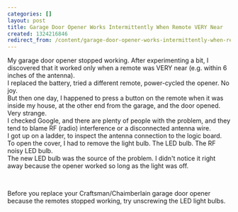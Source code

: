 ```yaml
---
categories: []
layout: post
title: Garage Door Opener Works Intermittently When Remote VERY Near
created: 1324216846
redirect_from: /content/garage-door-opener-works-intermittently-when-remote-very-near
---
```

My garage door opener stopped working.  After experimenting a bit, I discovered that it worked only when a remote was VERY near (e.g. within 6 inches of the antenna).<br>
I replaced the battery, tried a different remote, power-cycled the opener.  No joy.<br>
But then one day, I happened to press a button on the remote when it was inside my house, at the other end from the garage, and the door opened.  Very strange.<br>
I checked Google, and there are plenty of people with the problem, and they tend to blame RF (radio) interference or a disconnected antenna wire.<br>
I got up on a ladder, to inspect the antenna connection to the logic board.  To open the cover, I had to remove the light bulb.  The LED bulb. The RF noisy LED bulb.<br>
The new LED bulb was the source of the problem.  I didn't notice it right away because the opener worked so long as the light was off.
<p>&nbsp;</p>
Before you replace your Craftsman/Chaimberlain garage door opener because the remotes stopped working, try unscrewing the LED light bulbs. 
